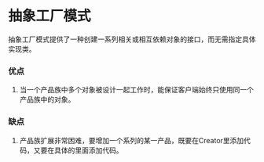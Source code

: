 # 抽象工厂模式

抽象工厂模式提供了一种创建一系列相关或相互依赖对象的接口，而无需指定具体实现类。

### 优点

1. 当一个产品族中多个对象被设计一起工作时，能保证客户端始终只使用同一个产品族中的对象。

### 缺点

1. 产品族扩展非常困难，要增加一个系列的某一产品，既要在Creator里添加代码，又要在具体的里面添加代码。